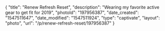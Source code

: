 {
    "title": "Renew Refresh Reset",
    "description": "Wearing my favorite active gear to get fit for 2019",
    "photoId": "197956387",
    "date_created": "1547511647",
    "date_modified": "1547511924",
    "type": "captivate",
    "layout": "photo",
    "url": "\/p\/renew-refresh-reset\/197956387"
}